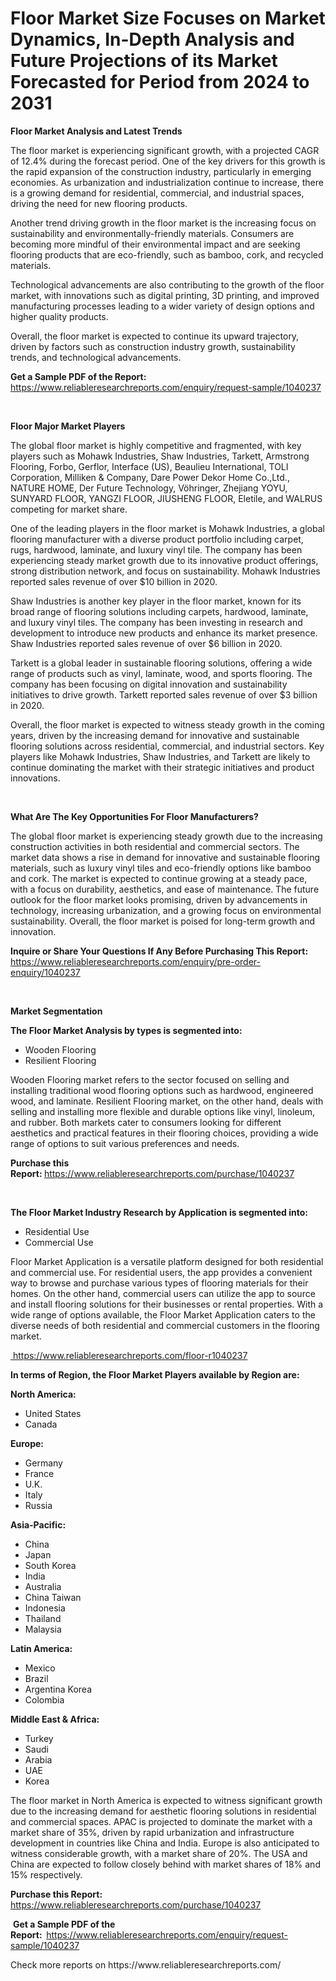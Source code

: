 <p><h1>Floor Market Size Focuses on Market Dynamics, In-Depth Analysis and Future Projections of its Market Forecasted for Period from 2024 to 2031</h1></p><p><strong>Floor Market Analysis and Latest Trends</strong></p>
<p><p>The floor market is experiencing significant growth, with a projected CAGR of 12.4% during the forecast period. One of the key drivers for this growth is the rapid expansion of the construction industry, particularly in emerging economies. As urbanization and industrialization continue to increase, there is a growing demand for residential, commercial, and industrial spaces, driving the need for new flooring products.</p><p>Another trend driving growth in the floor market is the increasing focus on sustainability and environmentally-friendly materials. Consumers are becoming more mindful of their environmental impact and are seeking flooring products that are eco-friendly, such as bamboo, cork, and recycled materials.</p><p>Technological advancements are also contributing to the growth of the floor market, with innovations such as digital printing, 3D printing, and improved manufacturing processes leading to a wider variety of design options and higher quality products.</p><p>Overall, the floor market is expected to continue its upward trajectory, driven by factors such as construction industry growth, sustainability trends, and technological advancements.</p></p>
<p><strong>Get a Sample PDF of the Report:&nbsp;</strong> <a href="https://www.reliableresearchreports.com/enquiry/request-sample/1040237">https://www.reliableresearchreports.com/enquiry/request-sample/1040237</a></p>
<p>&nbsp;</p>
<p><strong>Floor Major Market Players</strong></p>
<p><p>The global floor market is highly competitive and fragmented, with key players such as Mohawk Industries, Shaw Industries, Tarkett, Armstrong Flooring, Forbo, Gerflor, Interface (US), Beaulieu International, TOLI Corporation, Milliken & Company, Dare Power Dekor Home Co.,Ltd., NATURE HOME, Der Future Technology, Vöhringer, Zhejiang YOYU, SUNYARD FLOOR, YANGZI FLOOR, JIUSHENG FLOOR, Eletile, and WALRUS competing for market share.</p><p>One of the leading players in the floor market is Mohawk Industries, a global flooring manufacturer with a diverse product portfolio including carpet, rugs, hardwood, laminate, and luxury vinyl tile. The company has been experiencing steady market growth due to its innovative product offerings, strong distribution network, and focus on sustainability. Mohawk Industries reported sales revenue of over $10 billion in 2020.</p><p>Shaw Industries is another key player in the floor market, known for its broad range of flooring solutions including carpets, hardwood, laminate, and luxury vinyl tiles. The company has been investing in research and development to introduce new products and enhance its market presence. Shaw Industries reported sales revenue of over $6 billion in 2020.</p><p>Tarkett is a global leader in sustainable flooring solutions, offering a wide range of products such as vinyl, laminate, wood, and sports flooring. The company has been focusing on digital innovation and sustainability initiatives to drive growth. Tarkett reported sales revenue of over $3 billion in 2020.</p><p>Overall, the floor market is expected to witness steady growth in the coming years, driven by the increasing demand for innovative and sustainable flooring solutions across residential, commercial, and industrial sectors. Key players like Mohawk Industries, Shaw Industries, and Tarkett are likely to continue dominating the market with their strategic initiatives and product innovations.</p></p>
<p>&nbsp;</p>
<p><strong>What Are The Key Opportunities For Floor Manufacturers?</strong></p>
<p><p>The global floor market is experiencing steady growth due to the increasing construction activities in both residential and commercial sectors. The market data shows a rise in demand for innovative and sustainable flooring materials, such as luxury vinyl tiles and eco-friendly options like bamboo and cork. The market is expected to continue growing at a steady pace, with a focus on durability, aesthetics, and ease of maintenance. The future outlook for the floor market looks promising, driven by advancements in technology, increasing urbanization, and a growing focus on environmental sustainability. Overall, the floor market is poised for long-term growth and innovation.</p></p>
<p><strong>Inquire or Share Your Questions If Any Before Purchasing This Report:</strong> <a href="https://www.reliableresearchreports.com/enquiry/pre-order-enquiry/1040237">https://www.reliableresearchreports.com/enquiry/pre-order-enquiry/1040237</a></p>
<p>&nbsp;</p>
<p><strong>Market Segmentation</strong></p>
<p><strong>The Floor Market Analysis by types is segmented into:</strong></p>
<p><ul><li>Wooden Flooring</li><li>Resilient Flooring</li></ul></p>
<p><p>Wooden Flooring market refers to the sector focused on selling and installing traditional wood flooring options such as hardwood, engineered wood, and laminate. Resilient Flooring market, on the other hand, deals with selling and installing more flexible and durable options like vinyl, linoleum, and rubber. Both markets cater to consumers looking for different aesthetics and practical features in their flooring choices, providing a wide range of options to suit various preferences and needs.</p></p>
<p><strong>Purchase this Report:&nbsp;</strong><a href="https://www.reliableresearchreports.com/purchase/1040237">https://www.reliableresearchreports.com/purchase/1040237</a></p>
<p>&nbsp;</p>
<p><strong>The Floor Market Industry Research by Application is segmented into:</strong></p>
<p><ul><li>Residential Use</li><li>Commercial Use</li></ul></p>
<p><p>Floor Market Application is a versatile platform designed for both residential and commercial use. For residential users, the app provides a convenient way to browse and purchase various types of flooring materials for their homes. On the other hand, commercial users can utilize the app to source and install flooring solutions for their businesses or rental properties. With a wide range of options available, the Floor Market Application caters to the diverse needs of both residential and commercial customers in the flooring market.</p></p>
<p><a href="https://www.reliableresearchreports.com/floor-r1040237">&nbsp;https://www.reliableresearchreports.com/floor-r1040237</a></p>
<p><strong>In terms of Region, the Floor Market Players available by Region are:</strong></p>
<p>
    <p> <strong> North America: </strong>
        <ul>
            <li>United States</li>
            <li>Canada</li>
        </ul>
        </p> 
    <p> <strong> Europe: </strong>
        <ul>
            <li>Germany</li>
            <li>France</li>
            <li>U.K.</li>
            <li>Italy</li>
            <li>Russia</li>
        </ul>
        </p> 
    <p> <strong> Asia-Pacific: </strong>
        <ul>
            <li>China</li>
            <li>Japan</li>
            <li>South Korea</li>
            <li>India</li>
            <li>Australia</li>
            <li>China Taiwan</li>
            <li>Indonesia</li>
            <li>Thailand</li>
            <li>Malaysia</li>
        </ul>
        </p> 
    <p> <strong> Latin America: </strong>
        <ul>
            <li>Mexico</li>
            <li>Brazil</li>
            <li>Argentina Korea</li>
            <li>Colombia</li>
        </ul>
        </p> 
    <p> <strong> Middle East & Africa: </strong>
        <ul>
            <li>Turkey</li>
            <li>Saudi</li>
            <li>Arabia</li>
            <li>UAE</li>
            <li>Korea</li>
        </ul>
    </p>
    </p>
<p><p>The floor market in North America is expected to witness significant growth due to the increasing demand for aesthetic flooring solutions in residential and commercial spaces. APAC is projected to dominate the market with a market share of 35%, driven by rapid urbanization and infrastructure development in countries like China and India. Europe is also anticipated to witness considerable growth, with a market share of 20%. The USA and China are expected to follow closely behind with market shares of 18% and 15% respectively.</p></p>
<p><strong>Purchase this Report: </strong><a href="https://www.reliableresearchreports.com/purchase/1040237">https://www.reliableresearchreports.com/purchase/1040237</a></p>
<p>&nbsp;<strong>Get a Sample PDF of the Report:&nbsp;&nbsp;</strong><a href="https://www.reliableresearchreports.com/enquiry/request-sample/1040237">https://www.reliableresearchreports.com/enquiry/request-sample/1040237</a></p>
<p><strong></strong></p>
<p>Check more reports on https://www.reliableresearchreports.com/</p>